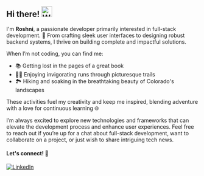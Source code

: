 ## Hi there! <img src="https://raw.githubusercontent.com/Tarikul-Islam-Anik/Animated-Fluent-Emojis/master/Emojis/Hand%20gestures/Waving%20Hand.png" alt="Waving Hand" width="28" height="28" />

I'm **Roshni**, a passionate developer primarily interested in full-stack development. 🚀 From crafting sleek user interfaces to designing robust backend systems, I thrive on building complete and impactful solutions.

When I’m not coding, you can find me:
- 📚 Getting lost in the pages of a great book
- 🏃‍♂️ Enjoying invigorating runs through picturesque trails
- 🏞️ Hiking and soaking in the breathtaking beauty of Colorado's landscapes

These activities fuel my creativity and keep me inspired, blending adventure with a love for continuous learning 🌐

I’m always excited to explore new technologies and frameworks that can elevate the development process and enhance user experiences. Feel free to reach out if you’re up for a chat about full-stack development, want to collaborate on a project, or just wish to share intriguing tech news.

#### Let's connect! 🌟
[<img alt="LinkedIn" src="https://img.shields.io/badge/LinkedIn-%230E76A8.svg?&style=for-the-badge&logo=LinkedIn&logoColor=white" />](https://linkedin.com/in/roshnik1)
